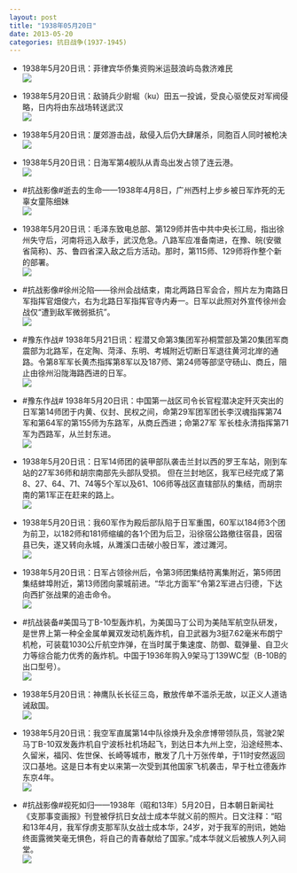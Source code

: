 ```yaml
---
layout: post
title: "1938年05月20日"
date: 2013-05-20
categories: 抗日战争(1937-1945)
---
```


<meta name="referrer" content="no-referrer" />

- 1938年5月20日讯：菲律宾华侨集资购米运鼓浪屿岛救济难民 <br/><img src="https://ww2.sinaimg.cn/large/aca367d8jw1e4v5qahbf9j20al0aggmk.jpg" />

- 1938年5月20日讯：敌骑兵少尉堀（ku）田五一投诚，受良心驱使反对军阀侵略，日内将由东战场转送武汉 <br/><img src="https://ww1.sinaimg.cn/large/aca367d8jw1e4v3zbobojj20b00q9tar.jpg" />

- 1938年5月20日讯：厦郊游击战，敌侵入后仍大肆屠杀，同胞百人同时被枪决 <br/><img src="https://ww3.sinaimg.cn/large/aca367d8jw1e4v29np7lzj20ba0sf0v8.jpg" />

- 1938年5月20日讯：日海军第4舰队从青岛出发占领了连云港。 <br/><img src="https://ww3.sinaimg.cn/large/aca367d8jw1e4uvbxcbisj20at0comya.jpg" />

- #抗战影像#逝去的生命——1938年4月8日，广州西村上步乡被日军炸死的无辜女童陈细妹 <br/><img src="https://ww3.sinaimg.cn/large/aca367d8jw1e4utkwzdorj209q0e574z.jpg" />

- 1938年5月20日讯：毛泽东致电总部、第129师并告中共中央长江局，指出徐州失守后，河南将迅入敌手，武汉危急。八路军应准备南进，在豫、皖(安徽省简称)、苏、鲁四省深入敌之后方活动。那时，第115师、129师将作整个新的部署。 <br/><img src="https://ww4.sinaimg.cn/large/aca367d8jw1e4uruu6u45j20dc0e9465.jpg" />

- #抗战影像#徐州沦陷——徐州会战结束，南北两路日军会合，照片左为南路日军指挥官畑俊六，右为北路日军指挥官寺内寿一。日军以此照对外宣传徐州会战仅“遭到敌军微弱抵抗”。 <br/><img src="https://ww4.sinaimg.cn/large/aca367d8jw1e4upin7yioj21kw23utw7.jpg" />

- #豫东作战# 1938年5月21日讯：程潜又命第3集团军孙桐萱部及第20集团军商震部为北路军，在定陶、菏泽、东明、考城附近切断日军退往黄河北岸的通路。令第8军军长黄杰指挥第8军以及187师、第24师等部坚守砀山、商丘，阻止由徐州沿陇海路西进的日军。  <br/><img src="https://ww1.sinaimg.cn/large/aca367d8jw1e4umxeysu3j20c10urdhl.jpg" />

- #豫东作战# 1938年5月20日讯：中国第一战区司令长官程潜决定歼灭突出的日军第14师团于内黄、仪封、民权之间，命第29军团军团长李汉魂指挥第74军和第64军的第155师为东路军，从商丘西进；命第27军 军长桂永清指挥第71军为西路军，从兰封东进。 <br/><img src="https://ww1.sinaimg.cn/large/aca367d8jw1e4umn2970jj20c1105768.jpg" />

- 1938年5月20日讯：日军14师团的装甲部队袭击兰封以西的罗王车站，刚到车站的27军36师和胡宗南部先头部队受损。 但在兰封地区，我军已经完成了第8、27、64、71、74等5个军以及61、106师等战区直辖部队的集结，而胡宗南的第1军正在赶来的路上。 <br/><img src="https://ww1.sinaimg.cn/large/aca367d8jw1e4ukwke0oqj208d0a20t0.jpg" />

- 1938年5月20日讯：我60军作为殿后部队陷于日军重围，60军以184师3个团为前卫，以182师和181师缩编的各1个团为后卫，沿徐宿公路撤往宿县，因宿县已失，遂又转向永城，从濉溪口击破小股日军，渡过濉河。 <br/><img src="https://ww4.sinaimg.cn/large/aca367d8jw1e4uj71yh82j20bq0de3zr.jpg" />

- 1938年5月20日讯：日军占领徐州后，令第3师团集结符离集附近，第5师团集结蚌埠附近，第13师团向蒙城前进。“华北方面军”令第2军进占归德，下达向西扩张战果的追击命令。 <br/><img src="https://ww1.sinaimg.cn/large/aca367d8jw1e4uhg2nvwpj20cx0aiwfn.jpg" />

- #抗战装备#美国马丁B-10型轰炸机，为美国马丁公司为美陆军航空队研发，是世界上第一种全金属单翼双发动机轰炸机，自卫武器为3挺7.62毫米布朗宁机枪，可装载1030公斤航空炸弹，在当时属于集速度、防御、载弹量、自卫火力等综合能力优秀的轰炸机。中国于1936年购入9架马丁139WC型（B-10B的出口型号）。 <br/><img src="https://ww2.sinaimg.cn/large/aca367d8jw1e4uh0bqui1j20c10qjwfs.jpg" />

- 1938年5月20日讯：神鹰队长长征三岛，散放传单不滥杀无故，以正义人道诰诫敌国。 <br/><img src="https://ww3.sinaimg.cn/large/aca367d8jw1e4ugkueq0aj20c10ykn0j.jpg" />

- 1938年5月20日讯：我空军直属第14中队徐焕升及余彦博带领队员，驾驶2架马丁B-10双发轰炸机自宁波栎社机场起飞，到达日本九州上空，沿途经熊本、久留米，福冈、佐世保、长崎等城市，散发了几十万张传单，于11时安然返回汉口基地。这是日本有史以来第一次受到其他国家飞机袭击，早于杜立德轰炸东京4年。 <br/><img src="https://ww4.sinaimg.cn/large/aca367d8jw1e4ufpr9qrpj20c10got9j.jpg" />

- #抗战影像#视死如归——1938年（昭和13年）5月20日，日本朝日新闻社《支那事变画报》刊登被俘抗日女战士成本华就义前的照片。日文注释：“昭和13年4月，我军俘虏支那军队女战士成本华，24岁，对于我军的刑讯，她始终面露微笑毫无惧色，将自己的青春献给了国家。”成本华就义后被族人列入祠堂。 <br/><img src="https://ww2.sinaimg.cn/large/aca367d8jw1e4udyxx6tpj20c11abn1o.jpg" />

